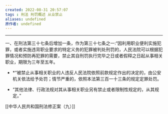 ```yaml
---
created: 2022-08-31 20:57:07
tags : 刑法 刑罚概述 从业禁止
aliases: undefined
原作者: undefined
---
```

---
一、在刑法第三十七条后增加一条，作为第三十七条之一:“因利用职业便利实施犯罪，或者实施违背职业要求的特定义务的犯罪被判处刑罚的，人民法院可以根据犯罪情况和预防再犯罪的需要，禁止其自刑罚执行完毕之日或者假释之日起从事相关职业，期限为三年至五年。

* *“被禁止从事相关职业的人违反人民法院依照前款规定作出的决定的，由公安机关依法给予处罚；情节严重的，依照本法第三百一十三条的规定定罪处罚。

* “其他法律、行政法规对其从事相关职业另有禁止或者限制性规定的，从其规定。”

[[中华人民共和国刑法修正案（九）]]



